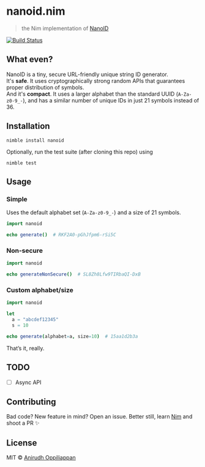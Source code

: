 # nanoid.nim
> the Nim implementation of [NanoID](https://github.com/ai/nanoid)

[![Build Status](https://travis-ci.org/icyphox/nanoid.nim.svg?branch=master)](https://travis-ci.org/icyphox/nanoid.nim)

## What even?
NanoID is a tiny, secure URL-friendly unique string ID generator.  
It's **safe**. It uses cryptographically strong random APIs that guarantees proper distribution of symbols.  
And it's **compact**. It uses a larger alphabet than the standard UUID (`A-Za-z0-9_-`), and has a similar number of unique IDs in just 21 symbols instead of 36.

## Installation
```
nimble install nanoid
```

Optionally, run the test suite (after cloning this repo) using

```
nimble test
```

## Usage

### Simple

Uses the default alphabet set (`A-Za-z0-9_-`) and a size of 21 symbols.

```Nim
import nanoid

echo generate()  # RKF2A0-pGhJfpm6-rSi5C
```

### Non-secure

```Nim
import nanoid

echo generateNonSecure()  # SL8Zh8Lfw9TIRbaQI-DxB
```

### Custom alphabet/size

```Nim
import nanoid

let
  a = "abcdef12345"
  s = 10

echo generate(alphabet=a, size=10)  # 15aa1d2b3a
```

That’s it, really.

## TODO
- [ ] Async API

## Contributing
Bad code? New feature in mind? Open an issue. Better still, learn [Nim](https://nim-lang.org/documentation.html) and shoot a PR :sparkles:

## License
MIT © [Anirudh Oppiliappan](https://icyphox.sh)
